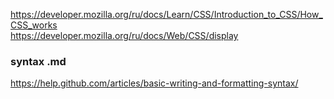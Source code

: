 https://developer.mozilla.org/ru/docs/Learn/CSS/Introduction_to_CSS/How_CSS_works  
https://developer.mozilla.org/ru/docs/Web/CSS/display  

### syntax .md  
https://help.github.com/articles/basic-writing-and-formatting-syntax/  
